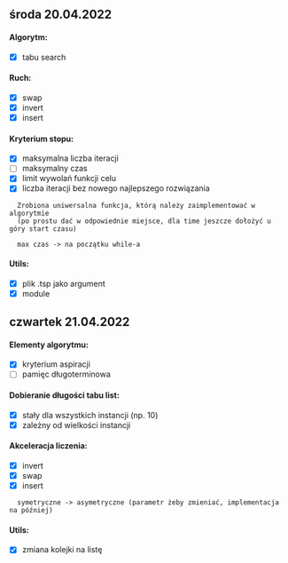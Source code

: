 ## środa 20.04.2022

#### Algorytm:
- [x] tabu search

#### Ruch:
- [x] swap
- [x] invert 
- [x] insert

#### Kryterium stopu:
- [x] maksymalna liczba iteracji
- [ ] maksymalny czas
- [x] limit wywolań funkcji celu
- [x] liczba iteracji bez nowego najlepszego rozwiązania

```
  Zrobiona uniwersalna funkcja, którą należy zaimplementować w algorytmie 
  (po prostu dać w odpowiednie miejsce, dla time jeszcze dołożyć u góry start czasu)

  max czas -> na początku while-a
```

#### Utils:
- [x] plik .tsp jako argument
- [x] module

## czwartek 21.04.2022
#### Elementy algorytmu:
- [x] kryterium aspiracji
- [ ] pamięc długoterminowa

#### Dobieranie długości tabu list:
- [x] stały dla wszystkich instancji (np. 10)
- [x] zależny od wielkości instancji

#### Akceleracja liczenia:
- [x] invert
- [x] swap
- [x] insert
```
  symetryczne -> asymetryczne (parametr żeby zmieniać, implementacja na później)
```

#### Utils:
- [x] zmiana kolejki na listę
